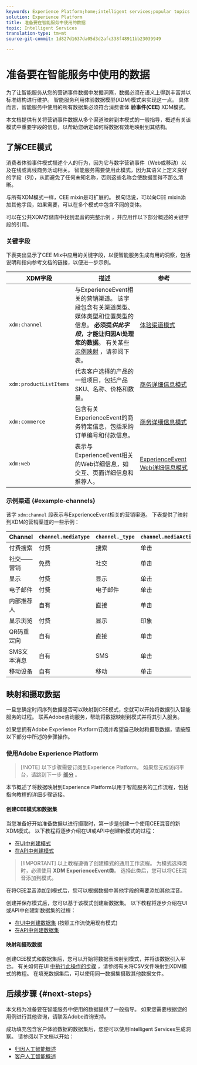 ```yaml
---
keywords: Experience Platform;home;intelligent services;popular topics
solution: Experience Platform
title: 准备要在智能服务中使用的数据
topic: Intelligent Services
translation-type: tm+mt
source-git-commit: 1d827d1637da05d3d2afc338f48911bb23039949

---
```



# 准备要在智能服务中使用的数据

为了让智能服务从您的营销事件数据中发掘洞察，数据必须在语义上得到丰富并以标准结构进行维护。 智能服务利用体验数据模型(XDM)模式来实现这一点。 具体而言，智能服务中使用的所有数据集必须符合消费者体 **验事件(CEE)** XDM模式。

本文档提供有关将营销事件数据从多个渠道映射到本模式的一般指导，概述有关该模式中重要字段的信息，以帮助您确定如何将数据有效地映射到其结构。

## 了解CEE模式

消费者体验事件模式描述个人的行为，因为它与数字营销事件（Web或移动）以及在线或离线商务活动相关。 智能服务需要使用此模式，因为其语义上定义良好的字段（列），从而避免了任何未知名称，否则这些名称会使数据变得不那么清晰。

与所有XDM模式一样，CEE mixin是可扩展的。 换句话说，可以向CEE mixin添加其他字段，如果需要，可以在多个模式中包含不同的变体。

可以在公共XDM存储库中找到混音的完整示例 [](https://github.com/adobe/xdm/blob/797cf4930d5a80799a095256302675b1362c9a15/docs/reference/context/experienceevent-consumer.schema.md)，并应用作以下部分概述的关键字段的引用。

### 关键字段

下表突出显示了CEE Mix中应用的关键字段，以便智能服务生成有用的洞察，包括说明和指向参考文档的链接，以便进一步示例。

| XDM字段 | 描述 | 参考 |
| --- | --- | --- |
| `xdm:channel` | 与ExperienceEvent相关的营销渠道。 该字段包含有关渠道类型、媒体类型和位置类型的信息。 **必须提&#x200B;_供此字段_，才能让归因AI处理您的数据**。 有关某些 [示例映射](#example-channels) ，请参阅下表。 | [体验渠道模式](https://github.com/adobe/xdm/blob/797cf4930d5a80799a095256302675b1362c9a15/docs/reference/channels/channel.schema.md) |
| `xdm:productListItems` | 代表客户选择的产品的一组项目，包括产品SKU、名称、价格和数量。 | [商务详细信息模式](https://github.com/adobe/xdm/blob/797cf4930d5a80799a095256302675b1362c9a15/docs/reference/context/experienceevent-commerce.schema.md) |
| `xdm:commerce` | 包含有关ExperienceEvent的商务特定信息，包括采购订单编号和付款信息。 | [商务详细信息模式](https://github.com/adobe/xdm/blob/797cf4930d5a80799a095256302675b1362c9a15/docs/reference/context/experienceevent-commerce.schema.md) |
| `xdm:web` | 表示与ExperienceEvent相关的Web详细信息，如交互、页面详细信息和推荐人。 | [ExperienceEvent Web详细信息模式](https://github.com/adobe/xdm/blob/797cf4930d5a80799a095256302675b1362c9a15/docs/reference/context/experienceevent-web.schema.md) |

### 示例渠道 {#example-channels}

该字 `xdm:channel` 段表示与ExperienceEvent相关的营销渠道。 下表提供了映射到XDM的营销渠道的一些示例：

| Channel | `channel.mediaType` | `channel._type` | `channel.mediaAction` |
| --- | --- | --- | --- |
| 付费搜索 | 付费 | 搜索 | 单击 |
| 社交——营销 | 免费 | 社交 | 单击 |
| 显示 | 付费 | 显示 | 单击 |
| 电子邮件 | 付费 | 电子邮件 | 单击 |
| 内部推荐人 | 自有 | 直接 | 单击 |
| 显示浏览 | 付费 | 显示 | 印象 |
| QR码重定向 | 自有 | 直接 | 单击 |
| SMS文本消息 | 自有 | SMS | 单击 |
| 移动设备 | 自有 | 移动 | 单击 |

## 映射和摄取数据

一旦您确定时间序列数据是否可以映射到CEE模式，您就可以开始将数据引入智能服务的过程。 联系Adobe咨询服务，帮助将数据映射到模式并将其引入服务。

如果您拥有Adobe Experience Platform订阅并希望自己映射和摄取数据，请按照以下部分中所述的步骤操作。

### 使用Adobe Experience Platform

>[!NOTE] 以下步骤需要订阅到Experience Platform。 如果您无权访问平台，请跳到下一步 [部分](#next-steps) 。

本节概述了将数据映射到Experience Platform以用于智能服务的工作流程，包括指向教程的详细步骤链接。

#### 创建CEE模式和数据集

当您准备好开始准备数据以进行摄取时，第一步是创建一个使用CEE混音的新XDM模式。 以下教程将逐步介绍在UI或API中创建新模式的过程：

* [在UI中创建模式](../xdm/tutorials/create-schema-ui.md)
* [在API中创建模式](../xdm/tutorials/create-schema-api.md)

>[!IMPORTANT] 以上教程遵循了创建模式的通用工作流程。 为模式选择类时，必须使用 **XDM ExperienceEvent类**。 选择此类后，您可以将CEE混音添加到模式。

在将CEE混音添加到模式后，您可以根据数据中其他字段的需要添加其他混音。

创建并保存模式后，您可以基于该模式创建新数据集。 以下教程将逐步介绍在UI或API中创建新数据集的过程：

* [在UI中创建数据集](../catalog/datasets/user-guide.md#create) (按照工作流使用现有模式)
* [在API中创建数据集](../catalog/datasets/create.md)

#### 映射和摄取数据

创建CEE模式和数据集后，您可以开始将数据表映射到模式，并将该数据引入平台。 有关如何在UI [中执行此操作的步骤](../ingestion/tutorials/map-a-csv-file.md) ，请参阅有关将CSV文件映射到XDM模式的教程。 在填充数据集后，可以使用同一数据集摄取其他数据文件。

## 后续步骤 {#next-steps}

本文档为准备要在智能服务中使用的数据提供了一般指导。 如果您需要根据您的用例进行其他咨询，请联系Adobe咨询支持。

成功填充包含客户体验数据的数据集后，您便可以使用Intelligent Services生成洞察。 请参阅以下文档以开始：

* [归因人工智能概述](./attribution-ai/overview.md)
* [客户人工智能概述](./customer-ai/overview.md)
